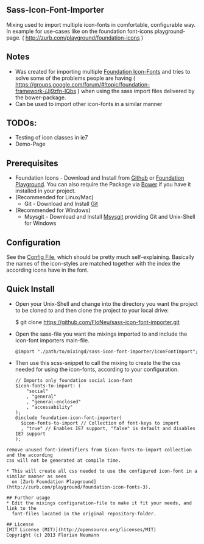 ## Sass-Icon-Font-Importer
  Mixing used to import multiple icon-fonts in comfortable, 
  configurable way. In example for use-cases like on
  the foundation font-icons playground-page. 
  ( http://zurb.com/playground/foundation-icons )

## Notes
  * Was created for importing multiple [Foundation Icon-Fonts](https://github.com/zurb/foundation-icons) and tries to solve some of the problems people are having
  ( https://groups.google.com/forum/#!topic/foundation-framework-/Jj9zfn-IQbs )
  when using the sass import files delivered by the bower-package.
  * Can be used to import other icon-fonts in a similar manner

## TODOs:
  * Testing of icon classes in ie7
  * Demo-Page

## Prerequisites
  * Foundation Icons - Download and Install from [Github](https://github.com/zurb/foundation-icons)
    or [Foundation Playground](http://zurb.com/playground/foundation-icon-fonts-3). You can also require the Package via [Bower](http://bower.io/) if you have it installed in your project.
  * (Recommended for Linux/Mac) 
    * Git - Download and Install [Git](http://git-scm.com/)
  * (Recommended for Windows)
    * Msysgit - Download and Install [Msysgit](http://msysgit.github.io/) providing Git and Unix-Shell for Windows

## Configuration
  See the [Config File](./_configuration.scss), which should be pretty much self-explaining.
  Basically the names of the icon-styles are matched together with the index the according icons
  have in the font.

## Quick Install
  * Open your Unix-Shell and change into the directory you want the project
  to be cloned to and then clone the project to your local drive:

    $ git clone https://github.com/FloNeu/sass-icon-font-importer.git

  * Open the sass-file you want the mixings imported to and include
  the icon-font importers main-file.

    `@import "./path/to/mixingd/sass-icon-font-importer/iconFontImport";`

  * Then use this scss-snippet to call the mixing to create the the css needed for using
    the icon-fonts, according to your configuration.

    ```
    // Imports only foundation social icon-font
    $icon-fonts-to-import: (
        "social"
        , "general"
        , "general-enclosed"
        , "accessability"
    );
    @include foundation-icon-font-importer( 
      $icon-fonts-to-import // Collection of font-keys to import
      , "true" // Enables IE7 support, "false" is default and disables IE7 support
    );
  ```
  remove unused font-identifiers from $icon-fonts-to-import collection and the according
  css will not be generated at compile time.

  * This will create all css needed to use the configured icon-font in a similar manner as seen
    on [Zurb Foundation Playground](http://zurb.com/playground/foundation-icon-fonts-3).

## Further usage
  * Edit the mixings configuration-file to make it fit your needs, and link to the 
    font-files located in the original repository-folder.

## License
[MIT License (MIT)](http://opensource.org/licenses/MIT)
Copyright (c) 2013 Florian Neumann